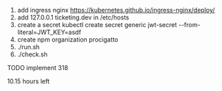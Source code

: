 1. add ingress nginx https://kubernetes.github.io/ingress-nginx/deploy/
2. add 127.0.0.1 ticketing.dev in /etc/hosts
3. create a secret 
   kubectl create secret generic jwt-secret --from-literal=JWT_KEY=asdf
4. create npm organization procigatto
4. ./run.sh
5. ./check.sh


TODO implement 318

10.15 hours left
